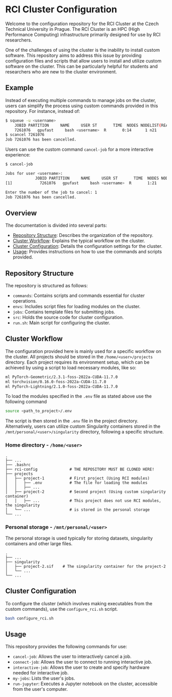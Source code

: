 # RCI Cluster Configuration

Welcome to the configuration repository for the RCI Cluster at the Czech Technical University in Prague. The RCI Cluster is an HPC (High Performance Computing) infrastructure primarily designed for use by RCI researchers.

One of the challenges of using the cluster is the inability to install custom software. This repository aims to address this issue by providing configuration files and scripts that allow users to install and utilize custom software on the cluster. This can be particularly helpful for students and researchers who are new to the cluster environment.

## Example

Instead of executing multiple commands to manage jobs on the cluster, users can simplify the process using custom commands provided in this repository. For instance, instead of:

```bash
$ squeue -u <username>
    JOBID PARTITION     NAME     USER ST       TIME  NODES NODELIST(REASON)
    7261076   gpufast     bash <username>  R       0:14      1 n21
$ scancel 7261076
Job 7261076 has been cancelled.
```
Users can use the custom command `cancel-job` for a more interactive experience:

```bash
$ cancel-job

Jobs for user <username>:
             JOBID PARTITION     NAME     USER ST       TIME  NODES NODELIST(REASON)
[1]            7261076   gpufast     bash <username>  R       1:21      1 n21

Enter the number of the job to cancel: 1
Job 7261076 has been cancelled.
```

## Overview

The documentation is divided into several parts:

- [Repository Structure](#repository-structure): Describes the organization of the repository.
- [Cluster Workflow](#cluster-workflow): Explains the typical workflow on the cluster.
- [Cluster Configuration](#cluster-configuration): Details the configuration settings for the cluster.
- [Usage](#usage): Provides instructions on how to use the commands and scripts provided.

## Repository Structure

The repository is structured as follows:

- `commands`: Contains scripts and commands essential for cluster operations.
- `envs`: Includes script files for loading modules on the cluster.
- `jobs`: Contains template files for submitting jobs.
- `src`: Holds the source code for cluster configuration.
- `run.sh`: Main script for configuring the cluster.

## Cluster Workflow

The configuration provided here is mainly used for a specific workflow on the cluster. All projects should be stored in the `/home/<user>/projects` directory. Each project requires its environment setup, which can be achieved by using a script to load necessary modules, like so:

```bash
ml PyTorch-Geometric/2.3.1-foss-2022a-CUDA-11.7.0
ml torchvision/0.16.0-foss-2022a-CUDA-11.7.0
ml PyTorch-Lightning/2.1.0-foss-2022a-CUDA-11.7.0
```

To load the modules specified in the `.env` file as stated above use the following command

```bash
source <path_to_project>/.env
```

The script is then stored in the `.env` file in the project directory. Alternatively, users can utilize custom Singularity containers stored in the `/mnt/personal/<user>/singularity` directory, following a specific structure.

### Home directory - `/home/<user>`

    .
    ├── ...
    ├── .bashrc
    ├── rci-config              # THE REPOSITORY MUST BE CLONED HERE!
    ├── projects
    │   ├── project-1           # First project (Using RCI modules)
    │   │   ├── .env            # The file for loading the modules
    │   │   ├── ...
    │   ├── project-2           # Second project (Using custom singularity container)
    │   │   ├── ...             # This project does not use RCI modules, the singularity 
    │   └── ...                 # is stored in the personal storage
    └── ...

### Personal storage - `/mnt/personal/<user>`

The personal storage is used typically for storing datasets, singularity containers and other large files.

    .
    ├── ...
    ├── singularity
    │   ├── project-2.sif    # The singularity container for the project-2
    │   └── ...
    └── ...

## Cluster Configuration

To configure the cluster (which involves making executables from the custom commands), use the `configure_rci.sh` script.

```bash
bash configure_rci.sh
```

## Usage

This repository provides the following commands for use:

- `cancel-job`: Allows the user to interactively cancel a job.
- `connect-job`: Allows the user to connect to running interactive job.
- `interactive-job`: Allows the user to create and specify hardware needed for interactive job.
- `my-jobs`: Lists the user's jobs.
- `run-jupyter`: Executes a Jupyter notebook on the cluster, accessible from the user's computer.
